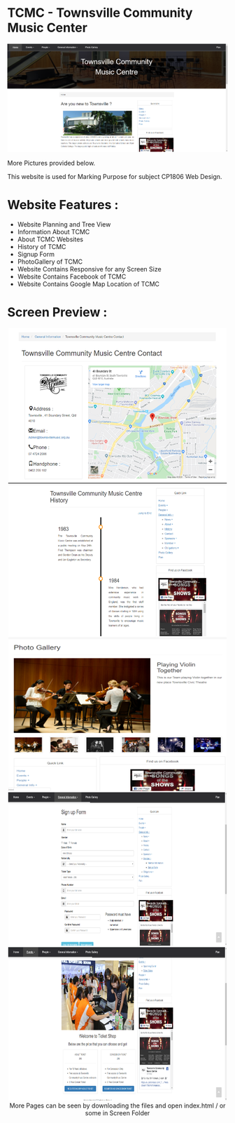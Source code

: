 # TCMC - Townsville Community Music Center
<p align="center">
<img alt="Main Screen" src="https://github.com/01richardrs/Assignment2/blob/master/Screen/Main.png">
</p>
More Pictures provided below.

This website is used for Marking Purpose for subject CP1806 Web Design.

# Website Features :
- Website Planning and Tree View
- Information About TCMC
- About TCMC Websites
- History of TCMC
- Signup Form
- PhotoGallery of TCMC
- Website Contains Responsive for any Screen Size
- Website Contains Facebook of TCMC
- Website Contains Google Map Location of TCMC

# Screen Preview :
<p align="center">
<img width="500" height="350" alt="Contact Screen" src="https://github.com/01richardrs/Assignment2/blob/master/Screen/Contact.png">
<img width="500" height="350" alt="History Screen" src="https://github.com/01richardrs/Assignment2/blob/master/Screen/History.png">
<img width="500" height="350" alt="Photo Gallery Screen" src="https://github.com/01richardrs/Assignment2/blob/master/Screen/PhotoGallery.png">
<img width="500" height="350" alt="Signup Form Screen" src="https://github.com/01richardrs/Assignment2/blob/master/Screen/SignupForm.png">
<img width="500" height="350" alt="Ticket Screen" src="https://github.com/01richardrs/Assignment2/blob/master/Screen/Ticket.png">
More Pages can be seen by downloading the files and open index.html /  or some in Screen Folder
</p>

